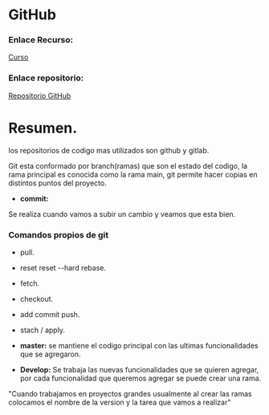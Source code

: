 # GitHub
### Enlace Recurso:
[Curso](https://www.youtube.com/watch?v=CK5ZcKZsMRs&ab_channel=LucasMoy)

### Enlace repositorio:
[Repositorio GitHub](https://github.com/sara-34/actividades-github)

# Resumen.

los repositorios de codigo mas utilizados son github y gitlab.

Git esta conformado por branch(ramas) que son el estado del codigo, la rama principal es conocida como la rama main, git permite hacer copias en distintos puntos del proyecto.

* **commit:**

Se realiza cuando vamos a subir un cambio y veamos que esta bien.

### **Comandos propios de git**

* pull.
* reset   reset --hard  rebase.
* fetch.
* checkout.
* add commit push.
* stach / apply.

* **master:** 
se mantiene el codigo principal con las ultimas funcionalidades que se agregaron.

* **Develop:** 
Se trabaja las nuevas funcionalidades que se quieren agregar, por cada funcionalidad que queremos agregar se puede crear una rama.

"Cuando trabajamos en proyectos grandes usualmente al crear las ramas colocamos el nombre de la version y la tarea que vamos a realizar"




